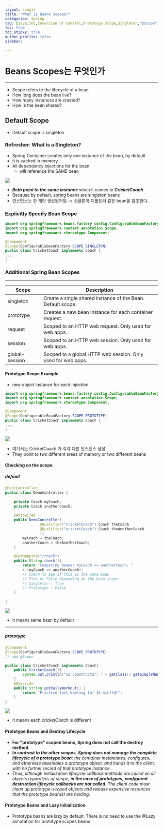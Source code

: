 ```yaml
---
layout: single
title: "What is Beans Scopes?"
categories: Spring
tag: [Java,IoC,Inversion of Control,Prototype Scope,Singleton,"@Scope","Prototype Beans"]
toc: true
toc_sticky: true
author_profile: false
sidebar:

---
```

# Beans Scopes는 무엇인가
----
- Scope refers to the lifecycle of a bean
- How long does the bean live?
- How many instances are created?
- How is the bean shared?

## Default Scope
- Default scope is singleton

### Refresher: What is a Singleton?
- Spring Container creates only one instance of the bean, by default
- It is cached in memory
- All dependency injections for the bean
	- will reference the SAME bean

![](https://i.imgur.com/gaZxHqE.png)

- ***Both point to the same instance*** when it comes to ***CricketCoach***
- Because by default, spring beans are singleton beans
- 인스턴스는 한 개만 생성된거임 -> 싱글톤이 디폴트라 같은 bean을 참조한다.

### Explicitly Specify Bean Scope
```java
import org.springframework.beans.factory.config.ConfigurableBeanFactory;
import org.springframework.context.annotation.Scope;
import org.springframework.stereotype.Component;

@Component
@Scope(ConfigurableBeanFactory.SCOPE_SINGLETON)
public class CricketCoach implements Coach {
....
}
```

### Additional Spring Bean Scopes
---


| Scope          | Description                                                 |
| -------------- | ----------------------------------------------------------- |
| singleton      | Create a single shared instance of the Bean. Default scope. |
| prototype      |    Creates a new bean instance for each container request.                                                         |
| request        |           Scoped to an HTTP web request. Only used for web apps.                                                  |
| session        |            Scoped to an HTTP web session. Only used for web apps.                                                 |
| global-session |                     Socped to a global HTTP web session. Only used for web apps.                                       

#### Prototype Scope Example
- new object instance for each injection

```java
import org.springframework.beans.factory.config.ConfigurableBeanFactory;
import org.springframework.context.annotation.Scope;
import org.springframework.stereotype.Component;

@Component
@Scope(ConfigurableBeanFactory.SCOPE_PROTOTYPE)
public class CricketCoach implements Coach {
....
}
```

![](https://i.imgur.com/0w7eJCs.png)

- 여기서는 CricketCoach 가 각각 다른 인스턴스 생성
- They point to two different areas of memory or two different beans

#### Checking on the scope

##### default

```java
@RestController  
public class DemoController {  
  
    private Coach myCoach;  
	private Coach anotherCoach;  
  
    @Autowired  
    public DemoController(
			    @Qualifier("cricketCoach") Coach theCoach
			    @Qualifier("cricketCoach") Coach theAnotherCoach
			    ){  
        myCoach = theCoach; 
        anotherCoach = theAnotherCoach; 
    }  
  
    @GetMapping("/check")  
    public String check(){  
        return "Comparing beans: myCoach == anotherCoach, "
        + (myCoach == anotherCoach); 
        // Check to see if this is the same bean
        // True or False depending on the bean scope
        // Singleton : True
        // Prototype : False
    }  
  
}
```

![](https://i.imgur.com/NnjdeC7.png)
- It means same bean by default

---

##### prototype
```java
@Component  
@Scope(ConfigurableBeanFactory.SCOPE_PROTOTYPE)  
// add @Scope

public class CricketCoach implements Coach{  
    public CricketCoach(){  
        System.out.println("In constructor: " + getClass().getSimpleName() );  
    }  
    @Override  
    public String getDailyWorkout() {  
        return "Practice fast bowling for 15 min!!@!";  
    }  
}
```

![](https://i.imgur.com/VRyKBAh.png)
- It means each *cricketCoach* is different

#### Prototype Beans and Destroy Lifecycle
- **For "prototype" scoped beans, Spring does not call the destroy method.**
- **_In contrast to the other scopes, Spring does not manage the complete lifecycle of a prototype bean_**_: the container instantiates, configures, and otherwise assembles a prototype object, and hands it to the client, with no further record of that prototype instance._
- _Thus, although initialization lifecycle callback methods are called on all objects regardless of scope,_ **_in the case of prototypes, configured destruction lifecycle callbacks are not called_**_. The client code must clean up prototype-scoped objects and release expensive resources that the prototype bean(s) are holding._

#### Prototype Beans and Lazy Initialization
- Prototype beans are lazy by default. There is no need to use the @Lazy annotation for prototype scopes beans.